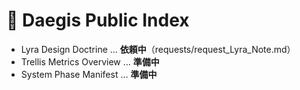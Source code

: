 # 🌿 Daegis Public Index
- Lyra Design Doctrine … **依頼中**（requests/request_Lyra_Note.md）
- Trellis Metrics Overview … **準備中**
- System Phase Manifest … **準備中**
